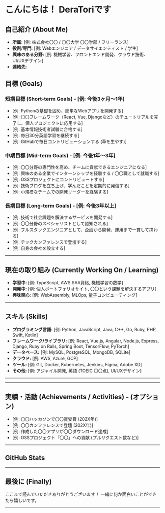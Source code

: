 #  こんにちは！ DeraToriです

<!-- (オプション) プロフィール画像やバナー画像 -->
<!-- <p align="center">
  <img src="ここに画像URL" alt="プロフィール画像" width="200"/>
</p> -->

##  自己紹介 (About Me)

*   **所属:** [例: 株式会社〇〇 / 〇〇大学 〇〇学部 / フリーランス]
*   **役割/専門:** [例: Webエンジニア / データサイエンティスト / 学生]
*   **興味のある分野:** [例: 機械学習、フロントエンド開発、クラウド技術、UI/UXデザイン]
*   **連絡先:**
    

##  目標 (Goals)

### 短期目標 (Short-term Goals) - [例: 今後3ヶ月〜1年]

*   [例: Pythonの基礎を固め、簡単なWebアプリを開発する]
*   [例: 〇〇フレームワーク（React, Vue, Djangoなど）のチュートリアルを完了し、個人プロジェクトに応用する]
*   [例: 基本情報技術者試験に合格する]
*   [例: 毎日30分英語学習を継続する]
*   [例: GitHubで毎日コントリビューションする (草を生やす)]

### 中期目標 (Mid-term Goals) - [例: 今後1年〜3年]

*   [例: 〇〇分野の専門性を高め、チームに貢献できるエンジニアになる]
*   [例: 興味のある企業でインターンシップを経験する / 〇〇職として就職する]
*   [例: OSSプロジェクトにコントリビュートする]
*   [例: 技術ブログを立ち上げ、学んだことを定期的に発信する]
*   [例: 小規模なチームでの開発リーダーを経験する]

### 長期目標 (Long-term Goals) - [例: 今後3年以上]

*   [例: 技術で社会課題を解決するサービスを開発する]
*   [例: 〇〇分野のスペシャリストとして認知される]
*   [例: フルスタックエンジニアとして、企画から開発、運用まで一貫して携わる]
*   [例: テックカンファレンスで登壇する]
*   [例: 自身の会社を設立する]

---

## 現在の取り組み (Currently Working On / Learning)

*    **学習中:** [例: TypeScript, AWS SAA資格, 機械学習の数学]
*    **開発中:** [例: 個人ポートフォリオサイト, 〇〇という課題を解決するアプリ]
*    **興味関心:** [例: WebAssembly, MLOps, 量子コンピューティング]

---

## スキル (Skills)

*   **プログラミング言語:** [例: Python, JavaScript, Java, C++, Go, Ruby, PHP, Swift, Kotlin]
*   **フレームワーク/ライブラリ:** [例: React, Vue.js, Angular, Node.js, Express, Django, Ruby on Rails, Spring Boot, TensorFlow, PyTorch]
*   **データベース:** [例: MySQL, PostgreSQL, MongoDB, SQLite]
*   **クラウド:** [例: AWS, Azure, GCP]
*   **ツール:** [例: Git, Docker, Kubernetes, Jenkins, Figma, Adobe XD]
*   **その他:** [例: アジャイル開発, 英語 (TOEIC 〇〇点), UI/UXデザイン]

<!-- (オプション) Shields.io などを使ってスキルバッジを表示するのも良いでしょう -->
<!--
例:
<p align="left">
  <a href="https://developer.mozilla.org/en-US/docs/Web/JavaScript" target="_blank" rel="noreferrer"><img src="https://raw.githubusercontent.com/danielcranney/readme-generator/main/public/icons/skills/javascript-colored.svg" width="36" height="36" alt="JavaScript" /></a>
  <a href="https://www.python.org/" target="_blank" rel="noreferrer"><img src="https://raw.githubusercontent.com/danielcranney/readme-generator/main/public/icons/skills/python-colored.svg" width="36" height="36" alt="Python" /></a>
  <a href="https://aws.amazon.com" target="_blank" rel="noreferrer"><img src="https://raw.githubusercontent.com/danielcranney/readme-generator/main/public/icons/skills/aws-colored.svg" width="36" height="36" alt="Amazon Web Services" /></a>
</p>
-->

---


---

##  実績・活動 (Achievements / Activities) - (オプション)

*   [例: 〇〇ハッカソンで〇〇賞受賞 (202X年)]
*   [例: 〇〇カンファレンスで登壇 (202X年)]
*   [例: 作成した〇〇アプリが〇〇ダウンロード達成]
*   [例: OSSプロジェクト「〇〇」への貢献 (プルリクエスト数など)]

---

##  GitHub Stats 

<!-- GitHub Readme Stats などを活用して、アクティビティを表示できます -->
<!--
例:
<p align="center">
  <img src="https://github-readme-stats.vercel.app/api?username=あなたのGitHubユーザー名&show_icons=true&theme=radical" alt="Your GitHub Stats"/>
  <img src="https://github-readme-stats.vercel.app/api/top-langs/?username=あなたのGitHubユーザー名&layout=compact&theme=radical" alt="Top Languages"/>
</p>
-->

---

##  最後に (Finally)

ここまで読んでいただきありがとうございます！
一緒に何か面白いことができたら嬉しいです。

---
